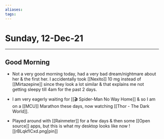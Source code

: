 ```yaml
---
aliases:
tags:
---
```


# Sunday, 12-Dec-21  
---
## Good Morning
- Not a very good morning today, had a very bad dream/nightmare about her & the first her. I accidentally took [[Nexito]] 10 mg instead of [[Mirtazepine]] since they look a lot similar & that explains me not getting sleepy till 4am for the past 2 days.

- I am very eagerly waiting for [[🎬 Spider-Man No Way Home]] & so I am on a [[MCU]] Marathon these days, now watching [[Thor - The Dark World]].
- Played around with [[Rainmeter]] for a few days & then some [[Open source]] apps, but this is what my desktop looks like now 
![[rBLqkfICxd.png|pin]]

